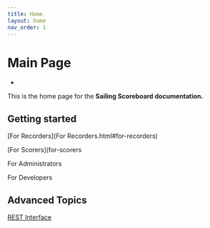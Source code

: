 ```yaml
---
title: Home
layout: home
nav_order: 1
---
```


# Main Page
-
This is the home page for the **Sailing Scoreboard documentation.**


## Getting started

[For Recorders](For Recorders.html#for-recorders)

[For Scorers](for-scorers

For Administrators

For Developers

## Advanced Topics

[REST Interface](rest-interface.html)
